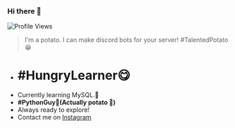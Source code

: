 ### Hi there 👋 

![Profile Views](https://komarev.com/ghpvc/?usernamePrince2347X&color=brightgreen&style=plastic&label=Profile+Views)

> I'm a potato. I can make discord bots for your server! #TalentedPotato 😁
- # #HungryLearner😋
- Currently learning MySQL.🐬
- **#PythonGuy🐍(Actually potato :potato:)**
- Always ready to explore!
- Contact me on [Instagram](https://instagram.com/prince_2347x)
